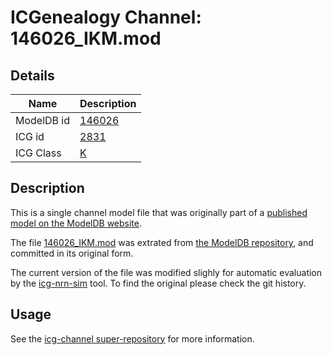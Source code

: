 # ICGenealogy Channel: 146026\_IKM.mod

## Details

Name | Description
---- | -----------
ModelDB id | [146026](http://senselab.med.yale.edu/ModelDB/ShowModel.cshtml?model=146026)
ICG id | [2831](http://icg.neurotheory.ox.ac.uk/channels/1/2831)
ICG Class | [K](http://icg.neurotheory.ox.ac.uk/channels/1)

## Description

This is a single channel model file that was originally part of a [published model on the ModelDB website](http://senselab.med.yale.edu/ModelDB/ShowModel.cshtml?model=146026).


The file [146026\_IKM.mod](146026_IKM.mod) was extrated from [the ModelDB repository](http://senselab.med.yale.edu/ModelDB/ShowModel.cshtml?model=146026), and committed in its original form.

The current version of the file was modified slighly for automatic evaluation by the [icg-nrn-sim](https://github.com/icgenealogy/icg-nrn-sim) tool. To find the original please check the git history.


## Usage

See the [icg-channel super-repository](https://github.com/icgenealogy/icg-channels) for more information.
